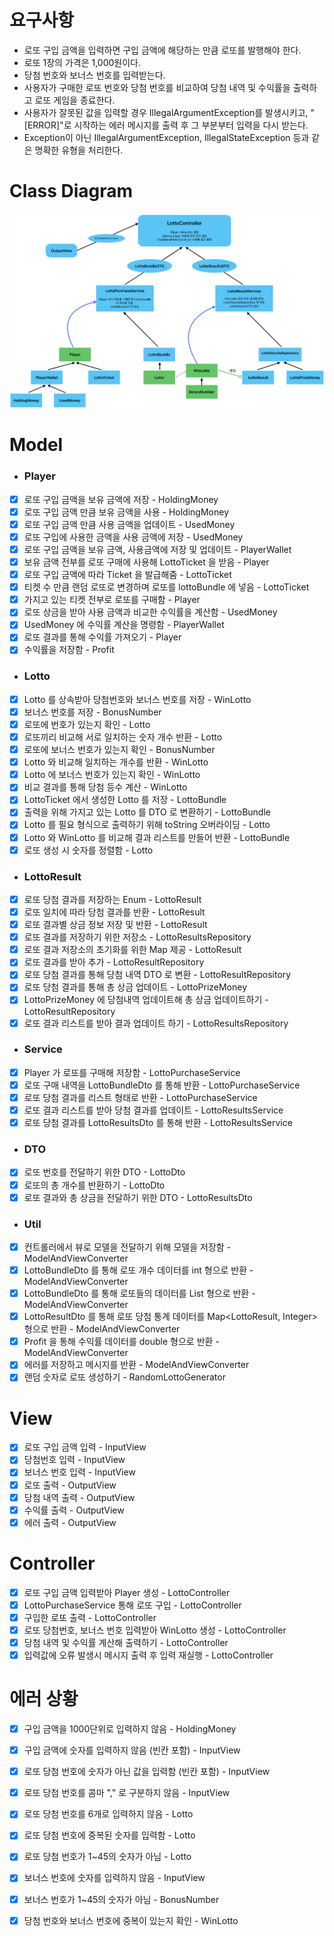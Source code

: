 # 요구사항
- 로또 구입 금액을 입력하면 구입 금액에 해당하는 만큼 로또를 발행해야 한다.
- 로또 1장의 가격은 1,000원이다.
- 당첨 번호와 보너스 번호를 입력받는다.
- 사용자가 구매한 로또 번호와 당첨 번호를 비교하여 당첨 내역 및 수익률을 출력하고 로또 게임을 종료한다.
- 사용자가 잘못된 값을 입력할 경우 IllegalArgumentException를 발생시키고, "[ERROR]"로 시작하는 에러 메시지를 출력 후 그 부분부터 입력을 다시 받는다.
- Exception이 아닌 IllegalArgumentException, IllegalStateException 등과 같은 명확한 유형을 처리한다.
# Class Diagram
![img.png](img.png)
# Model
- ###  Player
- [x] 로또 구입 금액을 보유 금액에 저장 - HoldingMoney
- [x] 로또 구입 금액 만큼 보유 금액을 사용 - HoldingMoney
- [x] 로또 구입 금액 만큼 사용 금액을 업데이트 - UsedMoney
- [x] 로또 구입에 사용한 금액을 사용 금액에 저장 - UsedMoney
- [x] 로또 구입 금액을 보유 금액, 사용금액에 저장 및 업데이트 - PlayerWallet
- [x] 보유 금액 전부를 로또 구매에 사용해 LottoTicket 을 받음 - Player
- [x] 로또 구입 금액에 따라 Ticket 을 발급해줌 - LottoTicket
- [x] 티켓 수 만큼 랜덤 로또로 변경하며 로또를 lottoBundle 에 넣음 - LottoTicket
- [x] 가지고 있는 티켓 전부로 로또를 구매함 - Player
- [x] 로또 상금을 받아 사용 금액과 비교한 수익률을 계산함 - UsedMoney
- [x] UsedMoney 에 수익률 계산을 명령함 - PlayerWallet
- [x] 로또 결과를 통해 수익률 가져오기 - Player
- [x] 수익률을 저장함 - Profit
- ### Lotto
- [x] Lotto 를 상속받아 당첨번호와 보너스 번호를 저장 - WinLotto
- [x] 보너스 번호를 저장 - BonusNumber
- [x] 로또에 번호가 있는지 확인 - Lotto
- [x] 로또끼리 비교해 서로 일치하는 숫자 개수 반환 - Lotto
- [x] 로또에 보너스 번호가 있는지 확인 - BonusNumber
- [x] Lotto 와 비교해 일치하는 개수를 반환 - WinLotto
- [x] Lotto 에 보너스 번호가 있는지 확인 - WinLotto
- [x] 비교 결과를 통해 당첨 등수 계산 - WinLotto
- [x] LottoTicket 에서 생성한 Lotto 를 저장 - LottoBundle
- [x] 출력을 위해 가지고 있는 Lotto 를 DTO 로 변환하기 - LottoBundle
- [x] Lotto 를 필요 형식으로 출력하기 위해 toString 오버라이딩 - Lotto
- [x] Lotto 와 WinLotto 를 비교해 결과 리스트를 만들어 반환 - LottoBundle
- [x] 로또 생성 시 숫자를 정렬함 - Lotto
- ### LottoResult
- [x] 로또 당첨 결과를 저장하는 Enum - LottoResult
- [x] 로또 일치에 따라 당첨 결과를 반환 - LottoResult
- [x] 로또 결과별 상금 정보 저장 및 반환 - LottoResult
- [x] 로또 결과를 저장하기 위한 저장소 - LottoResultsRepository
- [x] 로또 결과 저장소의 초기화를 위한 Map 제공 - LottoResult
- [x] 로또 결과를 받아 추가 - LottoResultRepository
- [x] 로또 당첨 결과를 통해 당첨 내역 DTO 로 변환 - LottoResultRepository
- [x] 로또 당첨 결과를 통해 총 상금 업데이트 - LottoPrizeMoney
- [x] LottoPrizeMoney 에 당첨내역 업데이트해 총 상금 업데이트하기 - LottoResultRepository
- [x] 로또 결과 리스트를 받아 결과 업데이트 하기 - LottoResultsRepository
- ### Service
- [x] Player 가 로또를 구매해 저장함 - LottoPurchaseService
- [x] 로또 구매 내역을 LottoBundleDto 를 통해 반환 - LottoPurchaseService
- [x] 로또 당첨 결과를 리스트 형태로 반환 - LottoPurchaseService
- [x] 로또 결과 리스트를 받아 당첨 결과를 업데이트 - LottoResultsService
- [x] 로또 당첨 결과를 LottoResultsDto 를 통해 반환 - LottoResultsService
- ### DTO
- [x] 로또 번호를 전달하기 위한 DTO - LottoDto
- [x] 로또의 총 개수를 반환하기 - LottoDto
- [x] 로또 결과와 총 상금을 전달하기 위한 DTO - LottoResultsDto
- ### Util
- [x] 컨트롤러에서 뷰로 모델을 전달하기 위해 모델을 저장함 - ModelAndViewConverter
- [x] LottoBundleDto 를 통해 로또 개수 데이터를 int 형으로 반환  - ModelAndViewConverter
- [x] LottoBundleDto 를 통해 로또들의 데이터를 List<String> 형으로 반환  - ModelAndViewConverter
- [x] LottoResultDto 를 통해 로또 당첨 통계 데이터를 Map<LottoResult, Integer> 형으로 반환  - ModelAndViewConverter
- [x] Profit 을 통해 수익률 데이터를 double 형으로 반환  - ModelAndViewConverter
- [x] 에러를 저장하고 메시지를 반환 - ModelAndViewConverter
- [x] 랜덤 숫자로 로또 생성하기 - RandomLottoGenerator

# View
- [x] 로또 구입 금액 입력 - InputView
- [x] 당첨번호 입력 - InputView
- [x] 보너스 번호 입력 - InputView 
- [x] 로또 출력 - OutputView
- [x] 당첨 내역 출력 - OutputView
- [x] 수익률 출력 - OutputView
- [x] 에러 출력 - OutputView

# Controller
- [x] 로또 구입 금액 입력받아 Player 생성 - LottoController
- [x] LottoPurchaseService 통해 로또 구입 - LottoController
- [x] 구입한 로또 출력 - LottoController
- [x] 로또 당첨번호, 보너스 번호 입력받아 WinLotto 생성 - LottoController
- [x] 당첨 내역 및 수익률 계산해 출력하기 - LottoController
- [x] 입력값에 오류 발생시 메시지 출력 후 입력 재실행 - LottoController

# 에러 상황
- [x] 구입 금액을 1000단위로 입력하지 않음 - HoldingMoney
- [x] 구입 금액에 숫자를 입력하지 않음 (빈칸 포함) - InputView
- [x] 로또 당첨 번호에 숫자가 아닌 값을 입력함 (빈칸 포함) - InputView
- [x] 로또 당첨 번호를 콤마 "," 로 구분하지 않음 - InputView
- [x] 로또 당첨 번호를 6개로 입력하지 않음 - Lotto
- [x] 로또 당첨 번호에 중복된 숫자를 입력함 - Lotto
- [x] 로또 당첨 번호가 1~45의 숫자가 아님 - Lotto 
- [x] 보너스 번호에 숫자를 입력하지 않음 - InputView
- [x] 보너스 번호가 1~45의 숫자가 아님 - BonusNumber
- [x] 당첨 번호와 보너스 번호에 중복이 있는지 확인 - WinLotto

